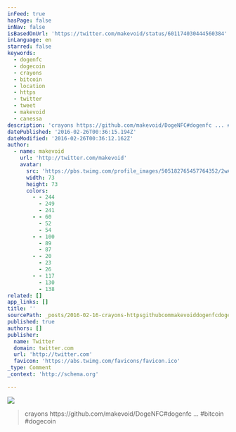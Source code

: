 ```yaml
---
inFeed: true
hasPage: false
inNav: false
isBasedOnUrl: 'https://twitter.com/makevoid/status/601174030444560384'
inLanguage: en
starred: false
keywords:
  - dogenfc
  - dogecoin
  - crayons
  - bitcoin
  - location
  - https
  - twitter
  - tweet
  - makevoid
  - canessa
description: 'crayons https://github.com/makevoid/DogeNFC#dogenfc ... #bitcoin #dogecoin'
datePublished: '2016-02-26T00:36:15.194Z'
dateModified: '2016-02-26T00:36:12.162Z'
author:
  - name: makevoid
    url: 'http://twitter.com/makevoid'
    avatar:
      src: 'https://pbs.twimg.com/profile_images/505182765457764352/2wAnUl4N_bigger.jpeg'
      width: 73
      height: 73
      colors:
        - - 244
          - 249
          - 241
        - - 60
          - 52
          - 54
        - - 100
          - 89
          - 87
        - - 20
          - 23
          - 26
        - - 117
          - 130
          - 138
related: []
app_links: []
title: ''
sourcePath: _posts/2016-02-16-crayons-httpsgithubcommakevoiddogenfcdogenfc--bit.md
published: true
authors: []
publisher:
  name: Twitter
  domain: twitter.com
  url: 'http://twitter.com'
  favicon: 'https://abs.twimg.com/favicons/favicon.ico'
_type: Comment
_context: 'http://schema.org'

---
```

![](https://the-grid-user-content.s3-us-west-2.amazonaws.com/113a706f-4546-4f0d-a36d-9d2cbb1559df.png)

> crayons https&colon;&sol;&sol;github&period;com&sol;makevoid&sol;DogeNFC&num;dogenfc &period;&period;&period; &num;bitcoin &num;dogecoin
